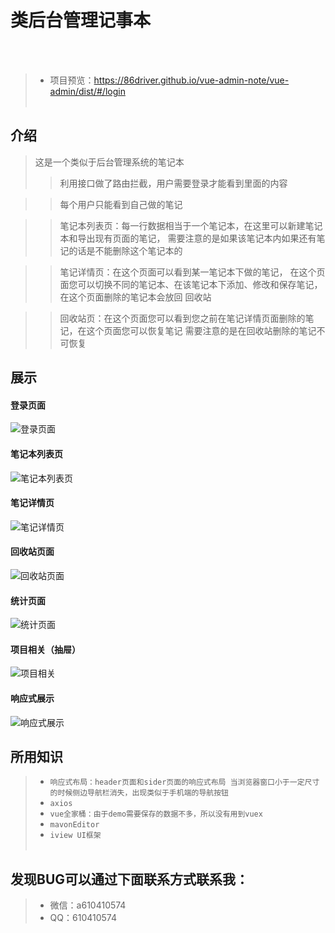 # 类后台管理记事本
</br></br>
>* 项目预览：https://86driver.github.io/vue-admin-note/vue-admin/dist/#/login </br></br>

## 介绍
> 这是一个类似于后台管理系统的笔记本
>>利用接口做了路由拦截，用户需要登录才能看到里面的内容

>>每个用户只能看到自己做的笔记

>>笔记本列表页：每一行数据相当于一个笔记本，在这里可以新建笔记本和导出现有页面的笔记， 需要注意的是如果该笔记本内如果还有笔记的话是不能删除这个笔记本的

>>笔记详情页：在这个页面可以看到某一笔记本下做的笔记， 在这个页面您可以切换不同的笔记本、在该笔记本下添加、修改和保存笔记， 在这个页面删除的笔记本会放回    回收站

>>回收站页：在这个页面您可以看到您之前在笔记详情页面删除的笔记，在这个页面您可以恢复笔记 需要注意的是在回收站删除的笔记不可恢复

## 展示
#### 登录页面
![登录页面](https://github.com/86driver/Demo-imgs/blob/master/vue-admin-note/loginPage.png)
#### 笔记本列表页
![笔记本列表页](https://github.com/86driver/Demo-imgs/blob/master/vue-admin-note/notebookPage.png)
#### 笔记详情页
![笔记详情页](https://github.com/86driver/Demo-imgs/blob/master/vue-admin-note/noteDetailPage.png)
#### 回收站页面
![回收站页面](https://github.com/86driver/Demo-imgs/blob/master/vue-admin-note/trashPage.png)
#### 统计页面
![统计页面](https://github.com/86driver/Demo-imgs/blob/master/vue-admin-note/chartPage.png)
#### 项目相关（抽屉）
![项目相关](https://github.com/86driver/Demo-imgs/blob/master/vue-admin-note/about1.png)
#### 响应式展示
![响应式展示](https://github.com/86driver/Demo-imgs/blob/master/vue-admin-note/%E5%93%8D%E5%BA%94%E5%BC%8F%E5%B1%95%E7%A4%BA.png)


## 所用知识
>* `响应式布局：header页面和sider页面的响应式布局 当浏览器窗口小于一定尺寸的时候侧边导航栏消失，出现类似于手机端的导航按钮`
>* `axios`
>* `vue全家桶：由于demo需要保存的数据不多，所以没有用到vuex`
>* `mavonEditor`
>* `iview UI框架` </br></br>

## 发现BUG可以通过下面联系方式联系我：
>* 微信：a610410574
>* QQ：610410574

